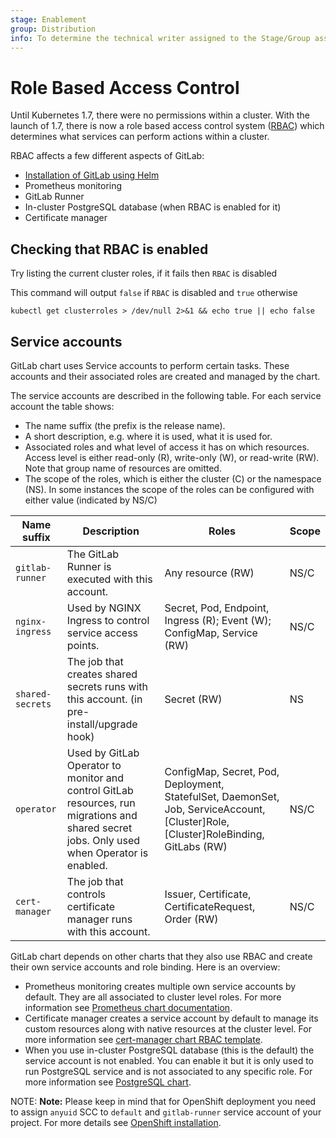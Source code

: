 ```yaml
---
stage: Enablement
group: Distribution
info: To determine the technical writer assigned to the Stage/Group associated with this page, see https://about.gitlab.com/handbook/engineering/ux/technical-writing/#designated-technical-writers
---
```


# Role Based Access Control

Until Kubernetes 1.7, there were no permissions within a cluster. With the launch of 1.7, there is now a role based access control system ([RBAC](https://kubernetes.io/docs/reference/access-authn-authz/rbac/)) which determines what services can perform actions within a cluster.

RBAC affects a few different aspects of GitLab:

- [Installation of GitLab using Helm](tools.md#preparing-for-helm-with-rbac)
- Prometheus monitoring
- GitLab Runner
- In-cluster PostgreSQL database (when RBAC is enabled for it)
- Certificate manager

## Checking that RBAC is enabled

Try listing the current cluster roles, if it fails then `RBAC` is disabled

This command will output `false` if `RBAC` is disabled and `true` otherwise

`kubectl get clusterroles > /dev/null 2>&1 && echo true || echo false`

## Service accounts

GitLab chart uses Service accounts to perform certain tasks. These accounts and their associated roles
are created and managed by the chart.

The service accounts are described in the following table. For each service account the table shows:

- The name suffix (the prefix is the release name).
- A short description, e.g. where it is used, what it is used for.
- Associated roles and what level of access it has on which resources. Access level is either read-only (R),
  write-only (W), or read-write (RW). Note that group name of resources are omitted.
- The scope of the roles, which is either the cluster (C) or the namespace (NS). In some instances the scope
  of the roles can be configured with either value (indicated by NS/C)

| Name suffix | Description | Roles | Scope
| ---         | ---         | ---   | ---
| `gitlab-runner` | The GitLab Runner is executed with this account. | Any resource (RW) | NS/C
| `nginx-ingress` | Used by NGINX Ingress to control service access points. | Secret, Pod, Endpoint, Ingress (R); Event (W); ConfigMap, Service (RW) | NS/C
| `shared-secrets` | The job that creates shared secrets runs with this account. (in pre-install/upgrade hook) | Secret (RW) | NS
| `operator` | Used by GitLab Operator to monitor and control GitLab resources, run migrations and shared secret jobs. Only used when Operator is enabled. | ConfigMap, Secret, Pod, Deployment, StatefulSet, DaemonSet, Job, ServiceAccount, \[Cluster\]Role, \[Cluster\]RoleBinding, GitLabs (RW) | NS/C
| `cert-manager` | The job that controls certificate manager runs with this account. | Issuer, Certificate, CertificateRequest, Order (RW)  | NS/C

GitLab chart depends on other charts that they also use RBAC and create their own service accounts and role binding. Here is an overview:

- Prometheus monitoring creates multiple own service accounts by default. They are all associated to cluster level roles. For more information see [Prometheus chart documentation](https://github.com/prometheus-community/helm-charts/tree/main/charts/prometheus#rbac-configuration).
- Certificate manager creates a service account by default to manage its custom resources along with native resources at the cluster level. For more information see [cert-manager chart RBAC template](https://github.com/jetstack/cert-manager/blob/master/deploy/charts/cert-manager/templates/rbac.yaml).
- When you use in-cluster PostgreSQL database (this is the default) the service account is not enabled. You can enable it but it is only used to run PostgreSQL service and is not associated to any specific role. For more information see [PostgreSQL chart](https://github.com/bitnami/charts/tree/master/bitnami/postgresql).

NOTE: **Note:**
Please keep in mind that for OpenShift deployment you need to assign `anyuid` SCC to `default` and `gitlab-runner`
service account of your project. For more details see [OpenShift installation](./cloud/openshift.md).
